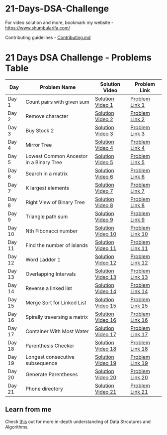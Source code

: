 # 21-Days-DSA-Challenge

For video solution and more, bookmark my website - https://www.shumbularifa.com/

Contributing guidelines - [Contributing.md](/0.%20Contributing.md)

# 21 Days DSA Challenge - Problems Table

| Day   | Problem Name    |  Solution Video        | Problem Link              |
|-------------------|-------------------|-----------------------|---------------------------|
| Day 1 | Count pairs with given sum | [Solution Video 1](https://youtube.com/shorts/iqCpOZD80gM) | [Problem Link 1](https://bit.ly/47bCCoF) |
| Day 2 | Remove character | [Solution Video 2](https://youtube.com/shorts/iqCpOZD80gM) | [Problem Link 2](https://bit.ly/3Tsqahn) |
| Day 3 | Buy Stock 2 | [Solution Video 3](https://www.youtube.com/shorts/jgVW8IY_bUU) | [Problem Link 3](https://bit.ly/48uaNZM) |
| Day 4 | Mirror Tree | [Solution Video 4](https://youtube.com/shorts/JCSfzJ_aZ8w) | [Problem Link 4](https://bit.ly/4aqvKa0) |
| Day 5 | Lowest Common Ancestor in a Binary Tree | [Solution Video 5](https://youtube.com/shorts/Rzz4Qel0sSg) | [Problem Link 5](https://bit.ly/48r1hXl ) |
| Day 6 | Search in a matrix | [Solution Video 6](https://www.youtube.com/shorts/wVK-3QAXCik) | [Problem Link 6](https://bit.ly/3v0if0m) |
| Day 7 | K largest elements  | [Solution Video 7](https://youtube.com/shorts/B5cwJoAFzsc) | [Problem Link 7](http://bit.ly/41BAKo6) |
| Day 8 | Right View of Binary Tree  | [Solution Video 8](https://youtube.com/shorts/O4NSYZ1gvFE) | [Problem Link 8](https://bit.ly/41BjJKW) |
| Day 9 | Triangle path sum  | [Solution Video 9](https://youtube.com/shorts/cfMbCam9eIY) | [Problem Link 9](https://bit.ly/48vV3FO) |
| Day 10 | Nth Fibonacci number  | [Solution Video 10](https://youtube.com/shorts/a1RvuS2_3ug) | [Problem Link 10](https://bit.ly/48zyVdS) |
| Day 11 | Find the number of islands  | [Solution Video 11](https://youtube.com/shorts/nnFKrwb45zk) | [Problem Link 11](https://bit.ly/3RFQEcr) |
| Day 12 | Word Ladder 1  | [Solution Video 12](https://youtube.com/shorts/93EIxJ-s1ZQ) | [Problem Link 12](https://bit.ly/48pveY2) |
| Day 13 | Overlapping Intervals  | [Solution Video 13](https://youtube.com/shorts/H2WauKGOpf8) | [Problem Link 13](https://bit.ly/48zi1vM) |
| Day 14 | Reverse a linked list  | [Solution Video 14](https://youtube.com/shorts/TGuJD876ycg) | [Problem Link 14](https://bit.ly/48AEVD8) |
| Day 15 | Merge Sort for Linked List  | [Solution Video 15](https://youtube.com/shorts/3XLeaMe8DcU) | [Problem Link 15](https://bit.ly/3tG5GXU) |
| Day 16 | Spirally traversing a matrix  | [Solution Video 16](https://youtube.com/shorts/z67N1BRSwbs) | [Problem Link 16](https://bit.ly/48k0Iz1) |
| Day 17 | Container With Most Water  | [Solution Video 17](https://youtube.com/shorts/Zw-RXVAEZPo) | [Problem Link 17](https://bit.ly/3H6DjoS) |
| Day 18 | Parenthesis Checker  | [Solution Video 18](https://youtube.com/shorts/ouKCJ5eyO0s) | [Problem Link 18](https://bit.ly/3RIoaPl) |
| Day 19 | Longest consecutive subsequence  | [Solution Video 19](https://youtube.com/shorts/x55uHxcxi6I) | [Problem Link 19](https://bit.ly/3TMU9ka) |
| Day 20 | Generate Parentheses  | [Solution Video 20](https://youtube.com/shorts/x55uHxcxi6I) | [Problem Link 20](https://bit.ly/3tL452T) |
| Day 21 | Phone directory  | [Solution Video 21](https://youtube.com/shorts/DioCkr9y9-c) | [Problem Link 21](https://bit.ly/3H6DHUm ) |

## Learn from me
Check [this](https://www.shumbularifa.com/courses) out for more in-depth understanding of Data Strcutures and Algorithms.
